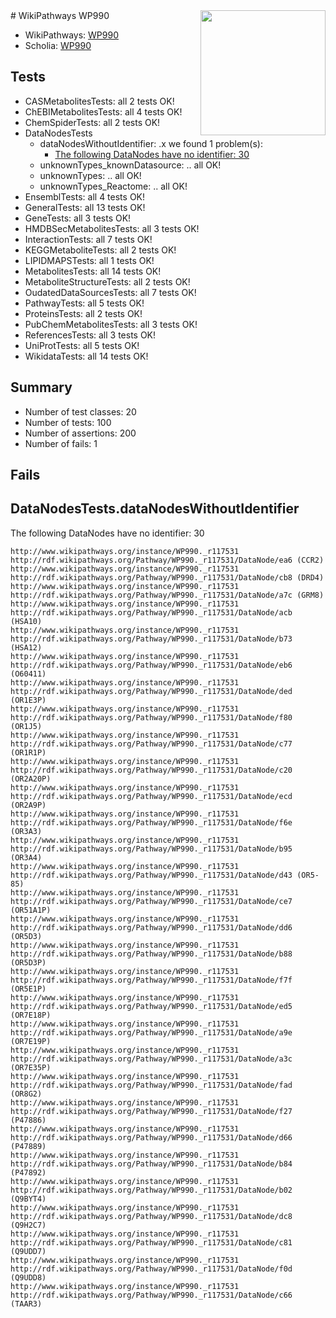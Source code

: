 <img style="float: right; width: 200px" src="https://upload.wikimedia.org/wikipedia/commons/thumb/8/83/Wplogo_with_text_500.png/640px-Wplogo_with_text_500.png" />
# WikiPathways WP990

* WikiPathways: [WP990](https://identifiers.org/wikipathways:WP990)
* Scholia: [WP990](https://scholia.toolforge.org/wikipathways/WP990)
## Tests
* CASMetabolitesTests: all 2 tests OK!
* ChEBIMetabolitesTests: all 4 tests OK!
* ChemSpiderTests: all 2 tests OK!
* DataNodesTests
    * dataNodesWithoutIdentifier: .x we found 1 problem(s):
        * [The following DataNodes have no identifier: 30](#8792c4ce)
    * unknownTypes_knownDatasource: .. all OK!
    * unknownTypes: .. all OK!
    * unknownTypes_Reactome: .. all OK!
* EnsemblTests: all 4 tests OK!
* GeneralTests: all 13 tests OK!
* GeneTests: all 3 tests OK!
* HMDBSecMetabolitesTests: all 3 tests OK!
* InteractionTests: all 7 tests OK!
* KEGGMetaboliteTests: all 2 tests OK!
* LIPIDMAPSTests: all 1 tests OK!
* MetabolitesTests: all 14 tests OK!
* MetaboliteStructureTests: all 2 tests OK!
* OudatedDataSourcesTests: all 7 tests OK!
* PathwayTests: all 5 tests OK!
* ProteinsTests: all 2 tests OK!
* PubChemMetabolitesTests: all 3 tests OK!
* ReferencesTests: all 3 tests OK!
* UniProtTests: all 5 tests OK!
* WikidataTests: all 14 tests OK!


## Summary

* Number of test classes: 20
* Number of tests: 100
* Number of assertions: 200
* Number of fails: 1

## Fails

<a name="8792c4ce" />

## DataNodesTests.dataNodesWithoutIdentifier

The following DataNodes have no identifier: 30
```
http://www.wikipathways.org/instance/WP990._r117531 http://rdf.wikipathways.org/Pathway/WP990._r117531/DataNode/ea6 (CCR2)
http://www.wikipathways.org/instance/WP990._r117531 http://rdf.wikipathways.org/Pathway/WP990._r117531/DataNode/cb8 (DRD4)
http://www.wikipathways.org/instance/WP990._r117531 http://rdf.wikipathways.org/Pathway/WP990._r117531/DataNode/a7c (GRM8)
http://www.wikipathways.org/instance/WP990._r117531 http://rdf.wikipathways.org/Pathway/WP990._r117531/DataNode/acb (HSA10)
http://www.wikipathways.org/instance/WP990._r117531 http://rdf.wikipathways.org/Pathway/WP990._r117531/DataNode/b73 (HSA12)
http://www.wikipathways.org/instance/WP990._r117531 http://rdf.wikipathways.org/Pathway/WP990._r117531/DataNode/eb6 (O60411)
http://www.wikipathways.org/instance/WP990._r117531 http://rdf.wikipathways.org/Pathway/WP990._r117531/DataNode/ded (OR1E3P)
http://www.wikipathways.org/instance/WP990._r117531 http://rdf.wikipathways.org/Pathway/WP990._r117531/DataNode/f80 (OR1J5)
http://www.wikipathways.org/instance/WP990._r117531 http://rdf.wikipathways.org/Pathway/WP990._r117531/DataNode/c77 (OR1R1P)
http://www.wikipathways.org/instance/WP990._r117531 http://rdf.wikipathways.org/Pathway/WP990._r117531/DataNode/c20 (OR2A20P)
http://www.wikipathways.org/instance/WP990._r117531 http://rdf.wikipathways.org/Pathway/WP990._r117531/DataNode/ecd (OR2A9P)
http://www.wikipathways.org/instance/WP990._r117531 http://rdf.wikipathways.org/Pathway/WP990._r117531/DataNode/f6e (OR3A3)
http://www.wikipathways.org/instance/WP990._r117531 http://rdf.wikipathways.org/Pathway/WP990._r117531/DataNode/b95 (OR3A4)
http://www.wikipathways.org/instance/WP990._r117531 http://rdf.wikipathways.org/Pathway/WP990._r117531/DataNode/d43 (OR5-85)
http://www.wikipathways.org/instance/WP990._r117531 http://rdf.wikipathways.org/Pathway/WP990._r117531/DataNode/ce7 (OR51A1P)
http://www.wikipathways.org/instance/WP990._r117531 http://rdf.wikipathways.org/Pathway/WP990._r117531/DataNode/dd6 (OR5D3)
http://www.wikipathways.org/instance/WP990._r117531 http://rdf.wikipathways.org/Pathway/WP990._r117531/DataNode/b88 (OR5D3P)
http://www.wikipathways.org/instance/WP990._r117531 http://rdf.wikipathways.org/Pathway/WP990._r117531/DataNode/f7f (OR5E1P)
http://www.wikipathways.org/instance/WP990._r117531 http://rdf.wikipathways.org/Pathway/WP990._r117531/DataNode/ed5 (OR7E18P)
http://www.wikipathways.org/instance/WP990._r117531 http://rdf.wikipathways.org/Pathway/WP990._r117531/DataNode/a9e (OR7E19P)
http://www.wikipathways.org/instance/WP990._r117531 http://rdf.wikipathways.org/Pathway/WP990._r117531/DataNode/a3c (OR7E35P)
http://www.wikipathways.org/instance/WP990._r117531 http://rdf.wikipathways.org/Pathway/WP990._r117531/DataNode/fad (OR8G2)
http://www.wikipathways.org/instance/WP990._r117531 http://rdf.wikipathways.org/Pathway/WP990._r117531/DataNode/f27 (P47886)
http://www.wikipathways.org/instance/WP990._r117531 http://rdf.wikipathways.org/Pathway/WP990._r117531/DataNode/d66 (P47889)
http://www.wikipathways.org/instance/WP990._r117531 http://rdf.wikipathways.org/Pathway/WP990._r117531/DataNode/b84 (P47892)
http://www.wikipathways.org/instance/WP990._r117531 http://rdf.wikipathways.org/Pathway/WP990._r117531/DataNode/b02 (Q9BYT4)
http://www.wikipathways.org/instance/WP990._r117531 http://rdf.wikipathways.org/Pathway/WP990._r117531/DataNode/dc8 (Q9H2C7)
http://www.wikipathways.org/instance/WP990._r117531 http://rdf.wikipathways.org/Pathway/WP990._r117531/DataNode/c81 (Q9UDD7)
http://www.wikipathways.org/instance/WP990._r117531 http://rdf.wikipathways.org/Pathway/WP990._r117531/DataNode/f0d (Q9UDD8)
http://www.wikipathways.org/instance/WP990._r117531 http://rdf.wikipathways.org/Pathway/WP990._r117531/DataNode/c66 (TAAR3)
```

